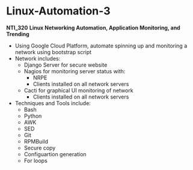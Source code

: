 # Linux-Automation-3
<b>NTI_320</b>
<ui></ui>
<b>Linux Networking Automation, Application Monitoring, and Trending</b>

* Using Google Cloud Platform, automate spinning up and monitoring a network using bootstrap script
* Network includes:
   * Django Server for secure website
   * Nagios for monitoring server status with:
     * NRPE
     * Clients installed on all network servers
   * Cacti for graphical UI monitoring of network
     * Clients installed on all network servers
* Techniques and Tools include:
  * Bash
  * Python
  * AWK
  * SED
  * Git 
  * RPMBuild
  * Secure copy
  * Configuartion generation
  * For loops
  


